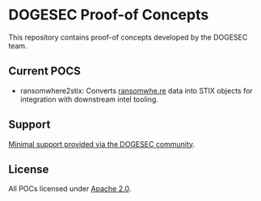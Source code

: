 # DOGESEC Proof-of Concepts

This repository contains proof-of concepts developed by the DOGESEC team.

## Current POCS

* ransomwhere2stix: Converts [ransomwhe.re](https://ransomwhe.re/) data into STIX objects for integration with downstream intel tooling.

## Support

[Minimal support provided via the DOGESEC community](https://community.dogesec.com/).

## License

All POCs licensed under [Apache 2.0](/LICENSE).